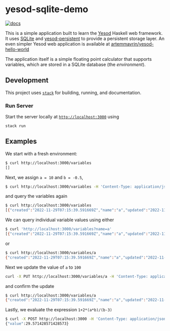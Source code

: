 # yesod-sqlite-demo

[![docs](https://github.com/artemmavrin/yesod-sqlite-demo/actions/workflows/docs.yml/badge.svg)](https://artemmavrin.github.io/yesod-sqlite-demo)

This is a simple application built to learn the [Yesod](https://www.yesodweb.com/) Haskell web framework. It uses [SQLite](https://www.sqlite.org/index.html) and [yesod-persistent](https://hackage.haskell.org/package/yesod-persistent) to provide a persistent storage layer.
An even simpler Yesod web application is available at [artemmavrin/yesod-hello-world](https://github.com/artemmavrin/yesod-hello-world)

The application itself is a simple floating point calculator that supports variables, which are stored in a SQLite database (the *environment*).

## Development

This project uses [`stack`](https://docs.haskellstack.org/en/stable/) for building, running, and documentation.

### Run Server

Start the server locally at [`http://localhost:3000`](http://localhost:3000) using
```text
stack run
```

## Examples

We start with a fresh environment:
```bash
$ curl http://localhost:3000/variables
[]
```
Next, we assign `a = 10` and `b = -0.5`,
```bash
$ curl http://localhost:3000/variables -H 'Content-Type: application/json' -d '{"a": 10, "b": -0.5}
```
and query the variables again
```bash
$ curl http://localhost:3000/variables
[{"created":"2022-11-29T07:15:39.591669Z","name":"a","updated":"2022-11-29T07:15:39.591669Z","value":10},{"created":"2022-11-29T07:15:39.59253Z","name":"b","updated":"2022-11-29T07:15:39.59253Z","value":-0.5}]
```
We can query individual variable values using either
```bash
$ curl 'http://localhost:3000/variables?name=a'
[{"created":"2022-11-29T07:15:39.591669Z","name":"a","updated":"2022-11-29T07:15:39.591669Z","value":10}]
```
or
```bash
$ curl http://localhost:3000/variables/a
{"created":"2022-11-29T07:15:39.591669Z","name":"a","updated":"2022-11-29T07:15:39.591669Z","value":10}
```
Next we update the value of `a` to `100`
```bash
curl -X PUT http://localhost:3000/variables/a -H 'Content-Type: application/json' -d '{"value": 100}'
```
and confirm the update
```bash
$ curl http://localhost:3000/variables/a
{"created":"2022-11-29T07:15:39.591669Z","name":"a","updated":"2022-11-29T07:21:36.719543Z","value":100}
```
Lastly, we evaluate the expression `1+2*(a*b)/(b-3)`
```bash
$ curl -X POST http://localhost:3000 -H 'Content-Type: application/json' -d '{"expr": "1+2*(a*b)/(b-3)"}'
{"value":29.571428571428573}
```
